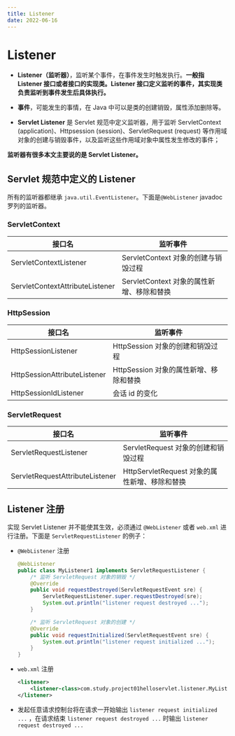 ```yaml
---
title: Listener
date: 2022-06-16
---
```


# Listener

- **Listener（监听器）**，监听某个事件，在事件发生时触发执行。**一般指 Listener 接口或者接口的实现类。Listener 接口定义监听的事件，其实现类负责监听到事件发生后具体执行。**

- **事件**，可能发生的事情，在 Java 中可以是类的创建销毁，属性添加删除等。

- **Servlet Listener** 是 Servlet 规范中定义监听器，用于监听 ServletContext (application)、Httpsession (session)、ServletRequest (request) 等作用域对象的创建与销毁事件，以及监听这些作用域对象中属性发生修改的事件；

**监听器有很多本文主要说的是 Servlet Listener。**

## Servlet 规范中定义的 Listener

所有的监听器都继承 `java.util.EventListener`。下面是`@WebListener` javadoc 罗列的监听器。

### ServletContext

| 接口名                          | 监听事件                                  |
| ------------------------------- | ----------------------------------------- |
| ServletContextListener          | ServletContext 对象的创建与销毁过程       |
| ServletContextAttributeListener | ServletContext 对象的属性新增、移除和替换 |

### HttpSession

| 接口名                       | 监听事件                               |
| ---------------------------- | -------------------------------------- |
| HttpSessionListener          | HttpSession 对象的创建和销毁过程       |
| HttpSessionAttributeListener | HttpSession 对象的属性新增、移除和替换 |
| HttpSessionIdListener        | 会话 id 的变化                         |

### ServletRequest

| 接口名                          | 监听事件                                      |
| ------------------------------- | --------------------------------------------- |
| ServletRequestListener          | ServletRequest 对象的创建和销毁过程           |
| ServletRequestAttributeListener | HttpServletRequest 对象的属性新增、移除和替换 |

## Listener 注册

实现 Servlet Listener 并不能使其生效，必须通过 `@WebListener` 或者 `web.xml` 进行注册。下面是 `ServletRequestListener` 的例子：

- `@WebListener` 注册

  ```java
  @WebListener
  public class MyListener1 implements ServletRequestListener {
      /* 监听 ServletRequest 对象的销毁 */
      @Override
      public void requestDestroyed(ServletRequestEvent sre) {
          ServletRequestListener.super.requestDestroyed(sre);
          System.out.println("listener request destroyed ...");
      }

      /* 监听 ServletRequest 对象的创建 */
      @Override
      public void requestInitialized(ServletRequestEvent sre) {
          System.out.println("listener request initialized ...");
      }
  }
  ```

- `web.xml` 注册

  ```xml
  <listener>
      <listener-class>com.study.project01helloservlet.listener.MyListener1</listener-class>
  </listener>
  ```

- 发起任意请求控制台将在请求一开始输出 `listener request initialized ...` ，在请求结束 `listener request destroyed ...` 时输出 `listener request destroyed ...`
